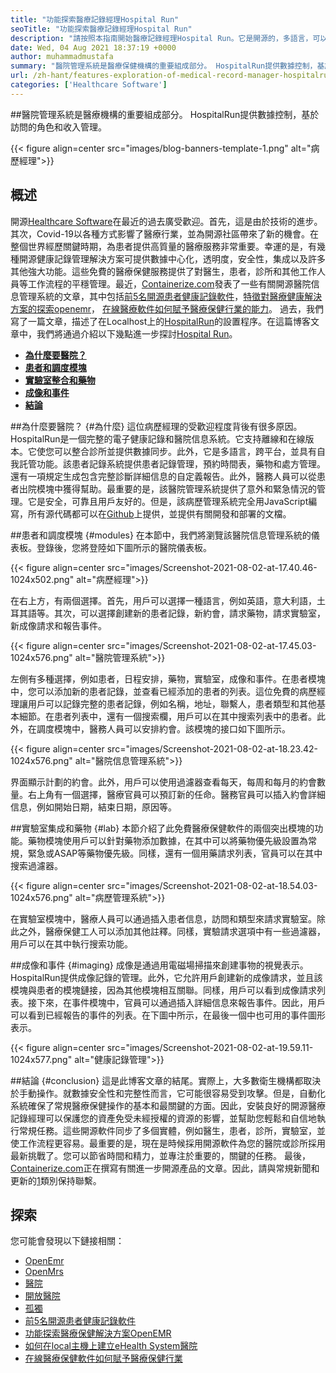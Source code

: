 ```yaml
---
title: "功能探索醫療記錄經理Hospital Run" 
seoTitle: "功能探索醫療記錄經理Hospital Run" 
description: "請按照本指南開始醫療記錄經理Hospital Run。它是開源的，多語言，可以自動化許多重要的過程。" 
date: Wed, 04 Aug 2021 18:37:19 +0000
author: muhammadmustafa
summary: "醫院管理系統是醫療保健機構的重要組成部分。 HospitalRun提供數據控制，基於訪問的角色和收入管理。" 
url: /zh-hant/features-exploration-of-medical-record-manager-hospitalrun/
categories: ['Healthcare Software']
---
```


##醫院管理系統是醫療機構的重要組成部分。 HospitalRun提供數據控制，基於訪問的角色和收入管理。

{{< figure align=center src="images/blog-banners-template-1.png" alt="病歷經理">}}


## 概述
開源[Healthcare Software][1]在最近的過去廣受歡迎。首先，這是由於技術的進步。其次，Covid-19以各種方式影響了醫療行業，並為開源社區帶來了新的機會。在整個世界經歷關鍵時期，為患者提供高質量的醫療服務非常重要。幸運的是，有幾種開源健康記錄管理​​解決方案可提供數據中心化，透明度，安全性，集成以及許多其他強大功能。這些免費的醫療保健服務提供了對醫生，患者，診所和其他工作人員等工作流程的平穩管理。最近，[Containerize.com][2]發表了一些有關開源醫院信息管理系統的文章，其中包括[前5名開源患者健康記錄軟件][3]，[特徵對醫療健康解決方案的探索openemr][4]， [在線醫療軟件如何賦予醫療保健行業的能力][5]。
過去，我們寫了一篇文章，描述了在Localhost上的[HospitalRun][6]的設置程序。在這篇博客文章中，我們將通過介紹以下幾點進一步探討[Hospital Run][6]。
  * **[為什麼要醫院？][7]**
  * **[患者和調度模塊][8]**
  * **[實驗室整合和藥物][9]**
  * **[成像和事件][10]**
  * **[結論][11]**

##為什麼要醫院？   {#為什麼}
這位病歷經理的受歡迎程度背後有很多原因。 HospitalRun是一個完整的電子健康記錄和醫院信息系統。它支持離線和在線版本。它使您可以整合診所並提供數據同步。此外，它是多語言，跨平台，並具有自我託管功能。該患者記錄系統提供患者記錄管理，預約時間表，藥物和處方管理。還有一項規定生成包含完整診斷詳細信息的自定義報告。此外，醫務人員可以從患者出院模塊中獲得幫助。最重要的是，該醫院管理系統提供了意外和緊急情況的管理。它是安全，可靠且用戶友好的。但是，該病歷管理系統完全用JavaScript編寫，所有源代碼都可以在[Github][12]上提供，並提供有關開發和部署的文檔。

##患者和調度模塊 {#modules}
在本節中，我們將瀏覽該醫院信息管理系統的儀表板。登錄後，您將登陸如下圖所示的醫院儀表板。

{{< figure align=center src="images/Screenshot-2021-08-02-at-17.40.46-1024x502.png" alt="病歷經理">}}

在右上方，有兩個選擇。首先，用戶可以選擇一種語言，例如英語，意大利語，土耳其語等。其次，可以選擇創建新的患者記錄，新約會，請求藥物，請求實驗室，新成像請求和報告事件。

{{< figure align=center src="images/Screenshot-2021-08-02-at-17.45.03-1024x576.png" alt="醫院管理系統">}}

左側有多種選擇，例如患者，日程安排，藥物，實驗室，成像和事件。在患者模塊中，您可以添加新的患者記錄，並查看已經添加的患者的列表。這位免費的病歷經理讓用戶可以記錄完整的患者記錄，例如名稱，地址，聯繫人，患者類型和其他基本細節。在患者列表中，還有一個搜索欄，用戶可以在其中搜索列表中的患者。此外，在調度模塊中，醫務人員可以安排約會。該模塊的接口如下圖所示。

{{< figure align=center src="images/Screenshot-2021-08-02-at-18.23.42-1024x576.png" alt="醫院信息管理系統">}}

界面顯示計劃的約會。此外，用戶可以使用過濾器查看每天，每周和每月的約會數量。右上角有一個選擇，醫療官員可以預訂新的任命。醫務官員可以插入約會詳細信息，例如開始日期，結束日期，原因等。

##實驗室集成和藥物 {#lab}
本節介紹了此免費醫療保健軟件的兩個突出模塊的功能。藥物模塊使用戶可以針對藥物添加數據，在其中可以將藥物優先級設置為常規，緊急或ASAP等藥物優先級。同樣，還有一個用藥請求列表，官員可以在其中搜索過濾器。

{{< figure align=center src="images/Screenshot-2021-08-02-at-18.54.03-1024x576.png" alt="病歷管理系統">}}

在實驗室模塊中，醫療人員可以通過插入患者信息，訪問和類型來請求實驗室。除此之外，醫療保健工人可以添加其他註釋。同樣，實驗請求選項中有一些過濾器，用戶可以在其中執行搜索功能。

##成像和事件 {#imaging}
成像是通過用電磁場掃描來創建事物的視覺表示。 HospitalRun提供成像記錄的管理。此外，它允許用戶創建新的成像請求，並且該模塊與患者的模塊鏈接，因為其他模塊相互關聯。同樣，用戶可以看到成像請求列表。接下來，在事件模塊中，官員可以通過插入詳細信息來報告事件。因此，用戶可以看到已經報告的事件的列表。在下圖中所示，在最後一個中也可用的事件圖形表示。

{{< figure align=center src="images/Screenshot-2021-08-02-at-19.59.11-1024x577.png" alt="健康記錄管理">}}


##結論 {#conclusion}
這是此博客文章的結尾。實際上，大多數衛生機構都取決於手動操作。就數據安全性和完整性而言，它可能很容易受到攻擊。但是，自動化系統確保了常規醫療保健操作的基本和最關鍵的方面。因此，安裝良好的開源醫療記錄經理可以保護您的資產免受未經授權的資源的影響，並幫助您輕鬆和自信地執行常規任務。這些開源軟件同步了多個實體，例如醫生，患者，診所，實驗室，並使工作流程更容易。最重要的是，現在是時候採用開源軟件為您的醫院或診所採用最新挑戰了。您可以節省時間和精力，並專注於重要的，關鍵的任務。
最後，[Containerize.com][2]正在撰寫有關進一步開源產品的文章。因此，請與常規新聞和更新的[1]類別保持聯繫。

## 探索
您可能會發現以下鏈接相關：
  * [OpenEmr][13]
  * [OpenMrs][14]
  * [醫院][15]
  * [開放醫院][16]
  * [孤獨][17]
  * [前5名開源患者健康記錄軟件][3]
  * [功能探索醫療保健解決方案OpenEMR][4]
  * [如何在local主機上建立eHealth System醫院][18]
  * [在線醫療保健軟件如何賦予醫療保健行業][5]

  
[1]: https://products.containerize.com/healthcare-technologies/
[2]: https://www.containerize.com/
[3]: https://blog.containerize.com/2021/03/05/top-5-open-source-patient-record-management-software/
[4]: https://blog.containerize.com/healthcare-software/open-source-medical-software-openemr-features/
[5]: https://blog.containerize.com/2021/02/12/how-online-healthcare-software-empowers-healthcare-industry/
[6]: https://products.containerize.com/healthcare-technologies/hospitalrun/
[7]: #why
[8]: #modules
[9]: #lab
[10]: #imaging
[11]: #Conclusion
[12]: https://github.com/HospitalRun/hospitalrun
[13]: https://products.containerize.com/health-care-technologies/openemr
[14]: https://products.containerize.com/health-care-technologies/openmrs
[15]: https://products.containerize.com/healthcare-technologies/hospitalrun
[16]: https://products.containerize.com/healthcare-technologies/open-hospital
[17]: https://products.containerize.com/healthcare-technologies/solismed
[18]: https://blog.containerize.com/healthcare-software/how-to-install-hospitalrun-hospital-management-system/
